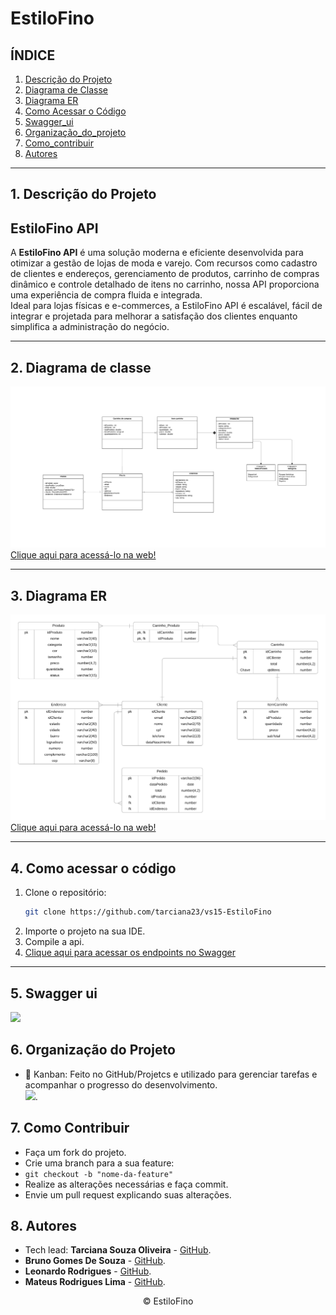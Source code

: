 # EstiloFino


## ÍNDICE
1. [Descrição do Projeto](#1-descrição-do-projeto)
2. [Diagrama de Classe](#2-diagrama-de-classe)
3. [Diagrama ER](#3-diagrama-er)
4. [Como Acessar o Código](#4-como-acessar-o-código)
5. [Swagger_ui](#5-swagger-ui)
6. [Organização_do_projeto](#6-organização-do-projeto)
7. [Como_contribuir](#7-como-contribuir-)
8. [Autores](#8-autores)

---

## 1. Descrição do Projeto
## EstiloFino API  

A **EstiloFino API** é uma solução moderna e eficiente desenvolvida para otimizar a gestão de lojas de moda e varejo. Com recursos como cadastro de clientes e endereços, gerenciamento de produtos, carrinho de compras dinâmico e controle detalhado de itens no carrinho, nossa API proporciona uma experiência de compra fluida e integrada. <br> 
Ideal para lojas físicas e e-commerces, a EstiloFino API é escalável, fácil de integrar e projetada para melhorar a satisfação dos clientes enquanto simplifica a administração do negócio.  

---

## 2. Diagrama de classe
<img src="./assets/EstiloFino(uml).png">
<a href="https://lucid.app/lucidchart/80480b34-da8f-4cbd-98da-e0f692cef36a/edit?viewport_loc=-635%2C-181%2C3840%2C1776%2CHWEp-vi-RSFO&invitationId=inv_ba0dfa82-f5e5-4156-9e88-b5316a3bbdd4">Clique aqui para acessá-lo na web!</a>

---

## 3. Diagrama ER
<img src="./assets/EstiloFino - (ER).png">
<a href="https://lucid.app/lucidchart/9bdd8269-4bf3-4149-8dce-eba13f3f85f4/edit?viewport_loc=-97%2C-41%2C2219%2C1041%2C0_0&invitationId=inv_c81e9285-7ab3-43db-97e6-439b2198bd74">Clique aqui para acessá-lo na web!</a>

---

## 4. Como acessar o código
1. Clone o repositório:
   ```bash
   git clone https://github.com/tarciana23/vs15-EstiloFino
2. Importe o projeto na sua IDE.
3. Compile a api.
4. <a href="http://localhost:8080/swagger-ui/index.html#/"> Clique aqui para acessar os endpoints no Swagger</a>

---

## 5. Swagger ui
<img src="./assets/swagger.png"/>

## 6. Organização do Projeto
- 📌 Kanban: Feito no GitHub/Projetcs e utilizado para gerenciar tarefas e acompanhar o progresso do desenvolvimento.<br>
<img src="./assets/quadroKanbam.png"/>.   

## 7. Como Contribuir 
- Faça um fork do projeto.
- Crie uma branch para a sua feature:
- <code>git checkout -b "nome-da-feature"</code>
- Realize as alterações necessárias e faça commit.
- Envie um pull request explicando suas alterações.

## 8. Autores
- Tech lead: <strong>Tarciana Souza Oliveira</strong> - <a href="https://github.com/tarciana23">GitHub</a>.
- <strong>Bruno Gomes De Souza</strong> - <a href="https://github.com/bruno-gomes97">GitHub</a>.
- <strong>Leonardo Rodrigues</strong> - <a href="https://github.com/rleo05">GitHub</a>.
- <strong>Mateus Rodrigues Lima</strong> - <a href="https://github.com/mateuszzinn">GitHub</a>.

<footer style="text-align: center;">
        <p>&copy; EstiloFino</p>
</footer>